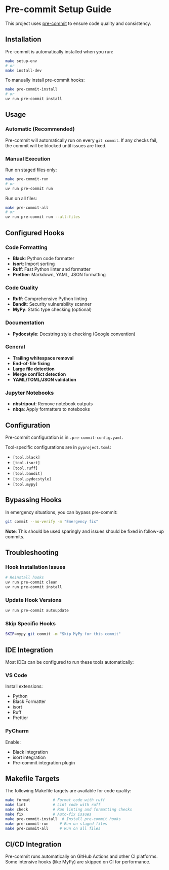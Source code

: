 # Pre-commit Setup Guide

This project uses [pre-commit](https://pre-commit.com/) to ensure code quality and consistency.

## Installation

Pre-commit is automatically installed when you run:

```bash
make setup-env
# or
make install-dev
```

To manually install pre-commit hooks:

```bash
make pre-commit-install
# or
uv run pre-commit install
```

## Usage

### Automatic (Recommended)

Pre-commit will automatically run on every `git commit`. If any checks fail, the commit will be blocked until issues are fixed.

### Manual Execution

Run on staged files only:

```bash
make pre-commit-run
# or
uv run pre-commit run
```

Run on all files:

```bash
make pre-commit-all
# or
uv run pre-commit run --all-files
```

## Configured Hooks

### Code Formatting

- **Black**: Python code formatter
- **isort**: Import sorting
- **Ruff**: Fast Python linter and formatter
- **Prettier**: Markdown, YAML, JSON formatting

### Code Quality

- **Ruff**: Comprehensive Python linting
- **Bandit**: Security vulnerability scanner
- **MyPy**: Static type checking (optional)

### Documentation

- **Pydocstyle**: Docstring style checking (Google convention)

### General

- **Trailing whitespace removal**
- **End-of-file fixing**
- **Large file detection**
- **Merge conflict detection**
- **YAML/TOML/JSON validation**

### Jupyter Notebooks

- **nbstripout**: Remove notebook outputs
- **nbqa**: Apply formatters to notebooks

## Configuration

Pre-commit configuration is in `.pre-commit-config.yaml`.

Tool-specific configurations are in `pyproject.toml`:

- `[tool.black]`
- `[tool.isort]`
- `[tool.ruff]`
- `[tool.bandit]`
- `[tool.pydocstyle]`
- `[tool.mypy]`

## Bypassing Hooks

In emergency situations, you can bypass pre-commit:

```bash
git commit --no-verify -m "Emergency fix"
```

**Note**: This should be used sparingly and issues should be fixed in follow-up commits.

## Troubleshooting

### Hook Installation Issues

```bash
# Reinstall hooks
uv run pre-commit clean
uv run pre-commit install
```

### Update Hook Versions

```bash
uv run pre-commit autoupdate
```

### Skip Specific Hooks

```bash
SKIP=mypy git commit -m "Skip MyPy for this commit"
```

## IDE Integration

Most IDEs can be configured to run these tools automatically:

### VS Code

Install extensions:

- Python
- Black Formatter
- isort
- Ruff
- Prettier

### PyCharm

Enable:

- Black integration
- isort integration
- Pre-commit integration plugin

## Makefile Targets

The following Makefile targets are available for code quality:

```bash
make format          # Format code with ruff
make lint            # Lint code with ruff
make check           # Run linting and formatting checks
make fix             # Auto-fix issues
make pre-commit-install  # Install pre-commit hooks
make pre-commit-run     # Run on staged files
make pre-commit-all     # Run on all files
```

## CI/CD Integration

Pre-commit runs automatically on GitHub Actions and other CI platforms. Some intensive hooks (like MyPy) are skipped on CI for performance.
